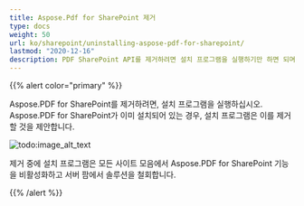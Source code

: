 ```yaml
---
title: Aspose.Pdf for SharePoint 제거
type: docs
weight: 50
url: ko/sharepoint/uninstalling-aspose-pdf-for-sharepoint/
lastmod: "2020-12-16"
description: PDF SharePoint API를 제거하려면 설치 프로그램을 실행하기만 하면 되며, 모든 사이트 모음에서 이를 제거하고 비활성화합니다.
---
```


{{% alert color="primary" %}}

Aspose.PDF for SharePoint를 제거하려면, 설치 프로그램을 실행하십시오. Aspose.PDF for SharePoint가 이미 설치되어 있는 경우, 설치 프로그램은 이를 제거할 것을 제안합니다.

![todo:image_alt_text](uninstalling-aspose-pdf-for-sharepoint_1.png)

제거 중에 설치 프로그램은 모든 사이트 모음에서 Aspose.PDF for SharePoint 기능을 비활성화하고 서버 팜에서 솔루션을 철회합니다.

{{% /alert %}}